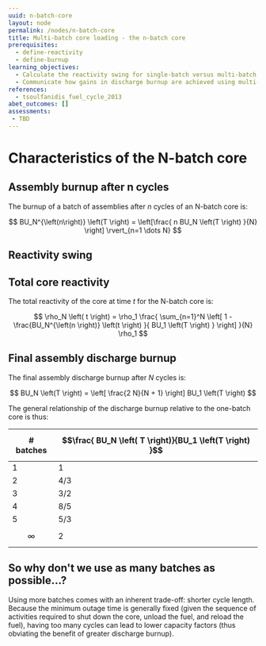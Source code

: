 ```yaml
---
uuid: n-batch-core
layout: node
permalink: /nodes/n-batch-core
title: Multi-batch core loading - the n-batch core
prerequisites:
  - define-reactivity
  - define-burnup
learning_objectives:
  - Calculate the reactivity swing for single-batch versus multi-batch cores
  - Communicate how gains in discharge burnup are achieved using multi-batch cores
references:
  - tsoulfanidis_fuel_cycle_2013
abet_outcomes: []
assessments: 
 - TBD
---
```



# Characteristics of the N-batch core

## Assembly burnup after n cycles

The burnup of a batch of assemblies after *n* cycles of an N-batch core is:

$$
BU_N^{\left(n\right)} \left(T \right) = \left[\frac{ n BU_N \left(T \right) }{N} \right] \rvert_{n=1 \dots N}
$$

## Reactivity swing



## Total core reactivity

The total reactivity of the core at time *t* for the N-batch core is:

$$
  \rho_N \left( t \right) = \rho_1 \frac{ \sum_{n=1}^N \left[ 1 - \frac{BU_N^{\left(n \right)} \left(t \right) }{ BU_1 \left(T \right) } \right] }{N} \rho_1
$$

## Final assembly discharge burnup

The final assembly discharge burnup after *N* cycles is:

$$ 
BU_N \left(T \right) = \left[ \frac{2 N}{N + 1} \right] BU_1 \left(T \right) 
$$

The general relationship of the discharge burnup relative to the one-batch core is thus:


| # batches     | $$\frac{ BU_N \left( T \right)}{BU_1 \left(T \right) }$$ |
----------------|:---------------------------------------------------------|
1               | 1   |
2               | 4/3 |
3               | 3/2 |
4               | 8/5 |
5               | 5/3 |
$$\infty$$      | 2   |



## So why don't we use as many batches as possible...?

Using more batches comes with an inherent trade-off: shorter cycle length. Because the minimum outage time is generally fixed (given the sequence of activities required to shut down the core, unload the fuel, and reload the fuel), having too many cycles can lead to lower capacity factors (thus obviating the benefit of greater discharge burnup).

